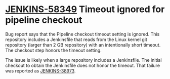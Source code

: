 # [JENKINS-58349](https://issues.jenkins.io/browse/JENKINS-58349) Timeout ignored for pipeline checkout

Bug report says that the Pipeline checkout timeout setting is ignored.
This repository includes a Jenkinsfile that reads from the Linux kernel
git repository (larger than 2 GB repository) with an intentionally
short timeout.  The checkout step honors the timeout setting.

The issue is likely when a large repository includes a Jenkinsfile.
The initial checkout to obtain the Jenkinsfile does not honor the timeout.
That failure was reported as [JENKINS-38973](https://issues.jenkins.io/browse/JENKINS-38973).
